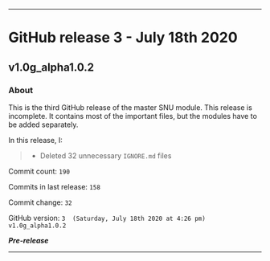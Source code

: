 ***

# GitHub release 3 - July 18th 2020

## v1.0g_alpha1.0.2

### About

This is the third GitHub release of the master SNU module. This release is incomplete. It contains most of the important files, but the modules have to be added separately.

In this release, I:

> * Deleted 32 unnecessary `IGNORE.md` files

Commit count: `190`

Commits in last release: `158`

Commit change: `32`

GitHub version: `3  (Saturday, July 18th 2020 at 4:26 pm) v1.0g_alpha1.0.2`

***Pre-release***

***
